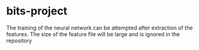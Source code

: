 # bits-project
The training of the neural network can be attempted after extraction of the features. The size of the feature file will be large and is ignored in the repository
